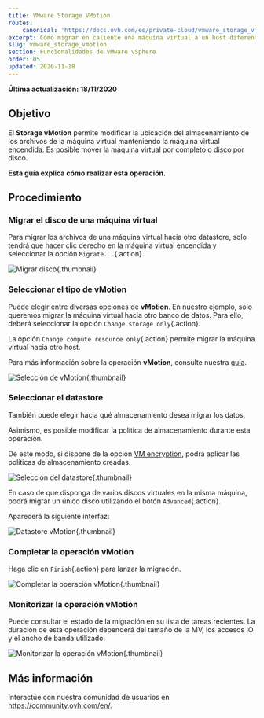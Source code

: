 ```yaml
---
title: VMware Storage VMotion
routes:
    canonical: 'https://docs.ovh.com/es/private-cloud/vmware_storage_vmotion/'
excerpt: Cómo migrar en caliente una máquina virtual a un host diferente
slug: vmware_storage_vmotion
section: Funcionalidades de VMware vSphere
order: 05
updated: 2020-11-18
---
```


**Última actualización: 18/11/2020**

## Objetivo

El **Storage vMotion** permite modificar la ubicación del almacenamiento de los archivos de la máquina virtual manteniendo la máquina virtual encendida. Es posible mover la máquina virtual por completo o disco por disco.

**Esta guía explica cómo realizar esta operación.**

## Procedimiento

### Migrar el disco de una máquina virtual

Para migrar los archivos de una máquina virtual hacia otro datastore, solo tendrá que hacer clic derecho en la máquina virtual encendida y seleccionar la opción `Migrate...`{.action}.

![Migrar disco](images/VmotionStorage1.png){.thumbnail}

### Seleccionar el tipo de vMotion

Puede elegir entre diversas opciones de **vMotion**. En nuestro ejemplo, solo queremos migrar la máquina virtual hacia otro banco de datos. Para ello, deberá seleccionar la opción `Change storage only`{.action}.

La opción `Change compute resource only`{.action} permite migrar la máquina virtual hacia otro host.  

Para más información sobre la operación **vMotion**, consulte nuestra [guía](../vmware-vmotion-new/).

![Selección de vMotion](images/VmotionStorage2.png){.thumbnail}

### Seleccionar el datastore

También puede elegir hacia qué almacenamiento desea migrar los datos.

Asimismo, es posible modificar la política de almacenamiento durante esta operación.

De este modo, si dispone de la opción [VM encryption](https://docs.ovh.com/gb/en/private-cloud/vm-encrypt/), podrá aplicar las políticas de almacenamiento creadas.

![Selección del datastore](images/VmotionStorage3.png){.thumbnail}

En caso de que disponga de varios discos virtuales en la misma máquina, podrá migrar un único disco utilizando el botón `Advanced`{.action}.

Aparecerá la siguiente interfaz:

![Datastore vMotion](images/VmotionStorage6.png){.thumbnail}

### Completar la operación vMotion

Haga clic en `Finish`{.action} para lanzar la migración.

![Completar la operación vMotion](images/VmotionStorage4.png){.thumbnail}

### Monitorizar la operación vMotion

Puede consultar el estado de la migración en su lista de tareas recientes. La duración de esta operación dependerá del tamaño de la MV, los accesos IO y el ancho de banda utilizado.

![Monitorizar la operación vMotion](images/VmotionStorage5.png){.thumbnail}

## Más información

Interactúe con nuestra comunidad de usuarios en <https://community.ovh.com/en/>.
